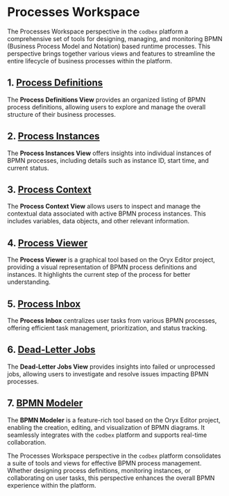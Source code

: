 # Processes Workspace

The Processes Workspace perspective in the `codbex` platform a comprehensive set of tools for designing, managing, and monitoring BPMN (Business Process Model and Notation) based runtime processes. This perspective brings together various views and features to streamline the entire lifecycle of business processes within the platform.

## 1. [Process Definitions](definitions.md)

The **Process Definitions View** provides an organized listing of BPMN process definitions, allowing users to explore and manage the overall structure of their business processes.

## 2. [Process Instances](instances.md)

The **Process Instances View** offers insights into individual instances of BPMN processes, including details such as instance ID, start time, and current status.

## 3. [Process Context](context.md)

The **Process Context View** allows users to inspect and manage the contextual data associated with active BPMN process instances. This includes variables, data objects, and other relevant information.

## 4. [Process Viewer](viewer.md)

The **Process Viewer** is a graphical tool based on the Oryx Editor project, providing a visual representation of BPMN process definitions and instances. It highlights the current step of the process for better understanding.

## 5. [Process Inbox](inbox.md)

The **Process Inbox** centralizes user tasks from various BPMN processes, offering efficient task management, prioritization, and status tracking.

## 6. [Dead-Letter Jobs](dead-letter-jobs.md)

The **Dead-Letter Jobs View** provides insights into failed or unprocessed jobs, allowing users to investigate and resolve issues impacting BPMN processes.

## 7. [BPMN Modeler](modeler.md)

The **BPMN Modeler** is a feature-rich tool based on the Oryx Editor project, enabling the creation, editing, and visualization of BPMN diagrams. It seamlessly integrates with the `codbex` platform and supports real-time collaboration.


The Processes Workspace perspective in the `codbex` platform consolidates a suite of tools and views for effective BPMN process management. Whether designing process definitions, monitoring instances, or collaborating on user tasks, this perspective enhances the overall BPMN experience within the platform.

